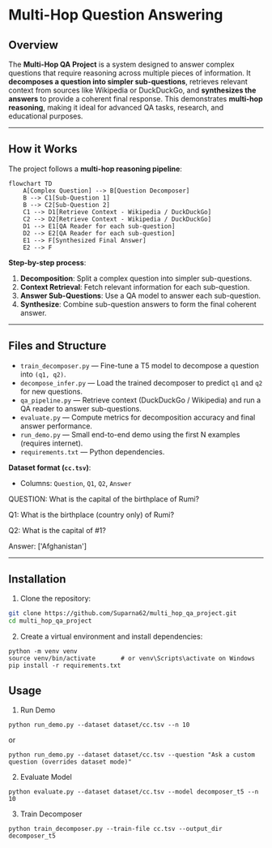 # Multi-Hop Question Answering 

## Overview

The **Multi-Hop QA Project** is a system designed to answer complex questions that require reasoning across multiple pieces of information. It **decomposes a question into simpler sub-questions**, retrieves relevant context from sources like Wikipedia or DuckDuckGo, and **synthesizes the answers** to provide a coherent final response. This demonstrates **multi-hop reasoning**, making it ideal for advanced QA tasks, research, and educational purposes.  

---

## How it Works

The project follows a **multi-hop reasoning pipeline**:

```mermaid
flowchart TD
    A[Complex Question] --> B[Question Decomposer]
    B --> C1[Sub-Question 1]
    B --> C2[Sub-Question 2]
    C1 --> D1[Retrieve Context - Wikipedia / DuckDuckGo]
    C2 --> D2[Retrieve Context - Wikipedia / DuckDuckGo]
    D1 --> E1[QA Reader for each sub-question]
    D2 --> E2[QA Reader for each sub-question]
    E1 --> F[Synthesized Final Answer]
    E2 --> F
```

**Step-by-step process**:  
1. **Decomposition**: Split a complex question into simpler sub-questions.  
2. **Context Retrieval**: Fetch relevant information for each sub-question.  
3. **Answer Sub-Questions**: Use a QA model to answer each sub-question.  
4. **Synthesize**: Combine sub-question answers to form the final coherent answer.  

---

## Files and Structure

- `train_decomposer.py` — Fine-tune a T5 model to decompose a question into `(q1, q2)`.  
- `decompose_infer.py` — Load the trained decomposer to predict `q1` and `q2` for new questions.  
- `qa_pipeline.py` — Retrieve context (DuckDuckGo / Wikipedia) and run a QA reader to answer sub-questions.  
- `evaluate.py` — Compute metrics for decomposition accuracy and final answer performance.  
- `run_demo.py` — Small end-to-end demo using the first N examples (requires internet).  
- `requirements.txt` — Python dependencies.  

**Dataset format (`cc.tsv`)**:  
- Columns: `Question`, `Q1`, `Q2`, `Answer`

QUESTION: What is the capital of the birthplace of Rumi?

Q1: What is the birthplace (country only) of Rumi?

Q2: What is the capital of #1?

Answer: ['Afghanistan']

---

## Installation

1. Clone the repository:
```bash
git clone https://github.com/Suparna62/multi_hop_qa_project.git
cd multi_hop_qa_project
```

2. Create a virtual environment and install dependencies:
```
python -m venv venv
source venv/bin/activate       # or venv\Scripts\activate on Windows
pip install -r requirements.txt
```

## Usage

1. Run Demo 
```
python run_demo.py --dataset dataset/cc.tsv --n 10
```
or
```
python run_demo.py --dataset dataset/cc.tsv --question "Ask a custom question (overrides dataset mode)"
```
2. Evaluate Model
```
python evaluate.py --dataset dataset/cc.tsv --model decomposer_t5 --n 10
```
3. Train Decomposer 
```
python train_decomposer.py --train-file cc.tsv --output_dir decomposer_t5
```

